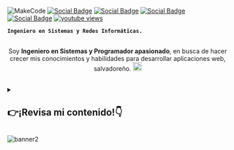 ![MakeCode](https://github.com/alxs2997/alxs2997/assets/98421465/d373a633-9748-4553-a56e-91e4b975b8f4)
<a href="https://www.facebook.com/alexis.gallegos.73113" target="blank" rel="noopener noreferrer">![Social Badge](https://img.shields.io/badge/Facebook-1877F2?style=for-the-badge&logo=facebook&logoColor=white)</a> <a href="https://www.instagram.com/alxs2997/" target="blank" rel="noopener noreferrer">![Social Badge](https://img.shields.io/badge/Instagram-E4405F?style=for-the-badge&logo=instagram&logoColor=white)</a> <a href="https://www.linkedin.com/in/alexis-gallegos2997/" target="blank" rel="noopener noreferrer">![Social Badge](https://img.shields.io/badge/LinkedIn-0077B5?style=for-the-badge&logo=linkedin&logoColor=white)</a> <a href="https://twitter.com/Alxs2997" target="blank" rel="noopener noreferrer">![Social Badge](https://img.shields.io/badge/Twitter-1DA1F2?style=for-the-badge&logo=twitter&logoColor=white)</a> <a href="https://youtube.com/@alxs2997" target="_blank"><img alt="youtube views" title="Subscribe to my YouTube channel" src="https://custom-icon-badges.demolab.com/youtube/channel/views/UCfs2rOMsEdcRrKVUYrbkKcQ?color=%23E05D44&label=Youtube&logo=video&logoColor=white&style=for-the-badge&labelColor=CE4630"/></a>

**`Ingeniero en Sistemas y Redes Informáticas.`**

<img width="100%" height="2px" align="center" src="https://camo.githubusercontent.com/82291b0fe831bfc6781e07fc5090cbd0a8b912bb8b8d4fec0696c881834f81ac/68747470733a2f2f70726f626f742e6d656469612f394575424971676170492e676966" alt="------_----------------------------------------------------------------------------------------------------------------"/>

<p align="center">Soy <strong>Ingeniero en Sistemas y Programador apasionado</strong>, en busca de hacer crecer mis conocimientos y habilidades para desarrollar aplicaciones web, salvadoreño. <img src="https://images.emojiterra.com/google/noto-emoji/unicode-15/color/svg/1f1f8-1f1fb.svg" alt="sv" width="20" height="20"/></p>
<br/>
<details>
	<summary><h2>
	 👉¡Revisa mi contenido!👇
</h2> </summary>

<img width="100%" height="2px" align="center" src="https://camo.githubusercontent.com/82291b0fe831bfc6781e07fc5090cbd0a8b912bb8b8d4fec0696c881834f81ac/68747470733a2f2f70726f626f742e6d656469612f394575424971676170492e676966" alt="---------------------------------------------------------------------------------------------------------------------------"/>

### Lenguajes y Frameworks:

<img align="center" src="https://img.shields.io/badge/HTML5-E34F26?style=for-the-badge&logo=html5&logoColor=white" alt="HTML5"/> <img align="center" src="https://img.shields.io/badge/CSS3-1572B6?style=for-the-badge&logo=css3&logoColor=white" alt="CSS3"/> <img align="center" src="https://img.shields.io/badge/JavaScript-323330?style=for-the-badge&logo=javascript&logoColor=F7DF1E" alt="JS"/> <img align="center" src="https://img.shields.io/badge/C%23-239120?style=for-the-badge&logo=c-sharp&logoColor=white" alt="C#"/> <img align="center" src="https://img.shields.io/badge/PHP-777BB4?style=for-the-badge&logo=php&logoColor=white" alt="PHP"/> <img align="center" src="https://img.shields.io/badge/Vue.js-35495E?style=for-the-badge&logo=vue.js&logoColor=4FC08D" alt="VUE.JS"/> <img align="center" src="https://img.shields.io/badge/React-20232A?style=for-the-badge&logo=react&logoColor=61DAFB" alt="VUE.JS"/> <img align="center" src="https://img.shields.io/badge/Laravel-FF2D20?style=for-the-badge&logo=laravel&logoColor=white" alt="LARAVEL"/> <img align="center" src="https://img.shields.io/badge/Node.js-43853D?style=for-the-badge&logo=node.js&logoColor=white" alt="NODE.JS"/> <img align="center" src="https://img.shields.io/badge/Tailwind_CSS-38B2AC?style=for-the-badge&logo=tailwind-css&logoColor=white" alt="LARAVEL"/> <img align="center" src="https://img.shields.io/badge/Bootstrap-563D7C?style=for-the-badge&logo=bootstrap&logoColor=white" alt="bootstrap"/>

### Bases de Datos:
<img align="center" src="https://img.shields.io/badge/MongoDB-4EA94B?style=for-the-badge&logo=mongodb&logoColor=purple" alt="MongoDB"/> <img align="center" src="https://img.shields.io/badge/MySQL-00000F?style=for-the-badge&logo=mysql&logoColor=yellow" alt="MySQL"/> <img align="center" src="https://img.shields.io/badge/MariaDB-003545?style=for-the-badge&logo=mariadb&logoColor=white" alt="MariaDB"/> 


### Otros:

<img align="center" src="https://img.shields.io/badge/Unity-100000?style=for-the-badge&logo=unity&logoColor=white" alt="UNITY"/> <img align="center" src="https://img.shields.io/badge/Microsoft_Office-D83B01?style=for-the-badge&logo=microsoft-office&logoColor=white" alt="OFFICE"/> 
<img align="center" src="https://img.shields.io/badge/Vercel-000000?style=for-the-badge&logo=vercel&logoColor=white" alt="VERCEL"/> <img align="center" src="https://img.shields.io/badge/blender-%23F5792A.svg?style=for-the-badge&logo=blender&logoColor=white" alt="Blender"/> <img align="center" src="https://img.shields.io/badge/gimp-5C5543?style=for-the-badge&logo=gimp&logoColor=white" alt="Gimp"/>
<img align="center" src="https://img.shields.io/badge/Adobe%20Illustrator-FF9A00?style=for-the-badge&logo=adobe%20illustrator&logoColor=white" alt="Ilustrator"/> <img align="center" src="https://img.shields.io/badge/Linux-FCC624?style=for-the-badge&logo=linux&logoColor=black" alt="Linux"/> <img align="center" src="https://img.shields.io/badge/power_bi-F2C811?style=for-the-badge&logo=powerbi&logoColor=black" alt="PowerBI"/> <img align="center" src="https://img.shields.io/badge/cisco-%23049fd9.svg?style=for-the-badge&logo=cisco&logoColor=black" alt="CISCO"/> <img align="center" src="https://img.shields.io/badge/apache-%23D42029.svg?style=for-the-badge&logo=apache&logoColor=white" alt="Apache"/> <img align="center" src="https://img.shields.io/badge/git-%23F05033.svg?style=for-the-badge&logo=git&logoColor=white" alt="Apache"/> <img align="center" src="https://img.shields.io/badge/VSCode-0078D4?style=for-the-badge&logo=visual%20studio%20code&logoColor=white" alt="vscode"/> <img align="center" src="https://img.shields.io/badge/Inkscape-000000?style=for-the-badge&logo=Inkscape&logoColor=white" alt="InkScape"/> <img align="center" src="https://img.shields.io/badge/Xampp-F37623?style=for-the-badge&logo=xampp&logoColor=white" alt="XAMPP"/> 
<img width="100%" height="2px" align="center" src="https://camo.githubusercontent.com/82291b0fe831bfc6781e07fc5090cbd0a8b912bb8b8d4fec0696c881834f81ac/68747470733a2f2f70726f626f742e6d656469612f394575424971676170492e676966" alt="--------------------------------------------------------------------------------------------------------------------------"/>

 <div id="proyectos">
<h2 >Algunos Videos del Canal👨🏻‍💻</h2>

<table align="left" >
<tr border="none">
  <td width="25%" align="center">
    <p align="center">
     <a href="https://www.youtube.com/watch?v=W_o1sIqhNAs&ab_channel=AlexisGallegos" title="Go to YouTube">
	     <img align="center" width="270px" height="140px" src="https://i.ibb.co/3cTCfyC/Rojo-Negro-y-Blanco-Grunge-Fitness-Banner-para-You-Tube-17.png"   alt="VIDEO To:" />
      </p>
    <p align="center">
        <a href="https://www.youtube.com/watch?v=W_o1sIqhNAs&ab_channel=AlexisGallegos" target="blank"><img align="center" src="https://img.shields.io/badge/YouTube-FF0000?style=for-the-badge&logo=youtube&logoColor=white" alt="@alxs2997"  /></a>
    </p>       
</td>
<td width="25%" align="center">
    <p align="center">
     <a href="https://www.youtube.com/watch?v=8rC63NaIiKU&t=327s&ab_channel=AlexisGallegos" title="Go to Source">
	     <img align="center" width="270px" height="140px" src="https://i.ibb.co/rHSK5rS/Rojo-Negro-y-Blanco-Grunge-Fitness-Banner-para-You-Tube-13.png"   alt="VIDEO To:" />
      </p>
    <p align="center">
        <a href="https://www.youtube.com/watch?v=8rC63NaIiKU&t=327s&ab_channel=AlexisGallegos" target="blank"><img align="center" src="https://img.shields.io/badge/YouTube-FF0000?style=for-the-badge&logo=youtube&logoColor=white" alt="@alxs2997"  /></a>
    </p>       
</td>
  
  <td width="25%" align="center">
    <p align="center">
     <a href="https://youtu.be/rI8q8suAD04" title="Go to Source">
	     <img align="center" width="270px" height="140px" src="https://i.ibb.co/K6vY8LR/Rojo-Negro-y-Blanco-Grunge-Fitness-Banner-para-You-Tube-16.png"   alt="VIDEO TO:" />
      </p>
    <p align="center">
        <a href="https://youtu.be/rI8q8suAD04" target="blank"><img align="center" src="https://img.shields.io/badge/YouTube-FF0000?style=for-the-badge&logo=youtube&logoColor=white" alt="@alxs2997"  /></a>
    </p>       
</td>

   <td width="25%" align="center">
    <p align="center">
     <a href="https://www.youtube.com/watch?v=N_nJLSAtlEY&t=2s&ab_channel=AlexisGallegos" title="Go to Source">
        <img align="center" width="270px" height="140px" src="https://i.ibb.co/4jcP38p/Rojo-Negro-y-Blanco-Grunge-Fitness-Banner-para-You-Tube-14.png"   alt="VIDEO" /></a>
      </p>
    <p align="center">
        <a href="https://www.youtube.com/watch?v=N_nJLSAtlEY&t=2s&ab_channel=AlexisGallegos" target="blank"><img align="center" src="https://img.shields.io/badge/YouTube-FF0000?style=for-the-badge&logo=youtube&logoColor=white" alt="@alxs2997" /></a>
    </p>       
</td>
  
</tr>
</table>
  </div>
<br>
<br><br>
<br>
<br><br><br>
<br><br>

#  Estadísticas:

<table align="center">
<tr>
<td width="60%" align="center">

 <img  align="center"  src="https://github-readme-stats.vercel.app/api?username=alxs2997&show_icons=true&count_private=true&hide=cotribs,prs,issues&theme=tokyonight" />
  <br></br>
  <img  title="🔥 Get streak stats for your profile at git.io/streak-stats" alt="Mark streak" src="https://github-readme-streak-stats.herokuapp.com/?user=alxs2997&theme=tokyonight&hide_border=&date_format=j%20M%5B%20Y%5D" /> 
</td>

<td width="40%" align="center">

  <img  align="center"  src="https://github-readme-stats.anuraghazra1.vercel.app/api/top-langs/?username=alxs2997&theme=tokyonight&layout=compact&hide_border=false&no-bg=true&no-frame=true&langs_count=10"/>

  </td>
</tr>
</table>
<!--- stats (end) -->
<p align="right">
	<a href="#top">
		<img src="https://img.shields.io/static/v1?label&message=back+to+top&color=7E3ACE&style=flat&logo" alt="back-to-top" />
	</a>
</p>
<div align="center">
	<img src="https://github.com/Rishit-dagli/Rishit-dagli/blob/master/images/octocat-anime.gif" />
</div>
<div align="center">
	<img src="https://readme-typing-svg.herokuapp.com?font=Fira+Code&weight=700&duration=4000&pause=998&color=40F8FF&center=true&width=437&lines=Gracias+por+tu+visita!" alt="Typing SVG" />
</div>

<img width="100%" height="2px" align="center" src="https://camo.githubusercontent.com/82291b0fe831bfc6781e07fc5090cbd0a8b912bb8b8d4fec0696c881834f81ac/68747470733a2f2f70726f626f742e6d656469612f394575424971676170492e676966" alt="---------------------------------------------------------------------------------------------------------------------"/> 
</details>


![banner2](https://github.com/alxs2997/alxs2997/assets/98421465/7acc7e32-62e3-4fe4-ab5b-d564ecd9bb24)
